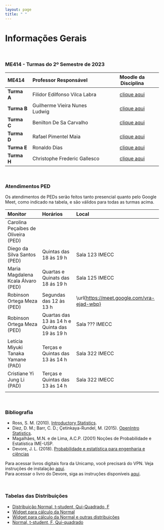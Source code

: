```yaml
---
layout: page
title: " "
---
```


# Informações Gerais

<br/>

### ME414 - Turmas do 2º Semestre de 2023

| ME414        | Professor Responsável        |  Moodle da Disciplina |  
|:-------------|:-----------------------------|:-----------------------------:|
| **Turma A**  | Filidor Edilfonso Vilca Labra|  [clique aqui](https://moodle.ggte.unicamp.br/enrol/index.php?id=17404)    |
| **Turma B**  | Guilherme Vieira Nunes Ludwig|  [clique aqui](https://moodle.ggte.unicamp.br/enrol/index.php?id=17286)    |
| **Turma C**  | Benilton De Sa Carvalho      |  [clique aqui](https://moodle.ggte.unicamp.br/enrol/index.php?id=17204)    |
| **Turma D**  | Rafael Pimentel Maia         |  [clique aqui](https://moodle.ggte.unicamp.br/course/view.php?id=16958)    |
| **Turma E**  | Ronaldo Dias                 |  [clique aqui](https://moodle.ggte.unicamp.br/enrol/index.php?id=17207)    |
| **Turma H**  | Christophe Frederic Gallesco |  [clique aqui](https://moodle.ggte.unicamp.br/enrol/index.php?id=17362)    |


<br />

### Atendimentos PED

Os atendimentos de PEDs serão feitos tanto presencial quanto pelo Google Meet, como indicado na tabela, e são válidos para todas as turmas acima.



| Monitor        | Horários        |  Local | 
|:----------------|:-------------------------------------|:-----------------|
| Carolina Peçaibes de Oliveira (PED) | | |    
| Diego da Silva Santos (PED)         | Quintas das 18 às 19 h | Sala 123 IMECC| 
| Maria Magdalena Kcala Álvaro (PED)  | Quartas e Quinats das 18 ás 19 h | Sala 125 IMECC |
| Robinson Ortega Meza (PED)          | Segundas das 12 às 13 h | \url{https://meet.google.com/vra-ejad-wbp}|   
| Robinson Ortega Meza (PED)          | Quartas das 13 às 14 h e Quinta das 19 às 19 h| Sala ??? IMECC |       
| Letícia Miyuki Tanaka Yamane (PAD)  | Terças e Quintas das 13 às 14 h| Sala 322 IMECC|  
| Cristiane Yi Jung Li (PAD)   | Terças e Quintas das 13 às 14 h| Sala 322 IMECC| 
|   | | |                     


<br />



### Bibliografia

* Ross, S. M. (2010). [Introductory Statistics](http://www.sciencedirect.com/science/book/9780123743886).
* Diez, D. M.; Barr, C. D.; Çetinkaya-Rundel, M. (2015). [OpenIntro Statistics](https://leanpub.com/openintro-statistics).
* Magalhães, M.N. e de Lima, A.C.P. (2001) Noções de Probabilidade e Estatística IME-USP.
* Devore, J. L. (2018). [Probabilidade e estatística para engenharia e ciências](	http://acervus.unicamp.br/index.asp?codigo_sophia=1138563)

Para acessar livros digitais fora da Unicamp, você precisará do VPN. Veja instruções de instalação [aqui](http://www.ccuec.unicamp.br/ccuec/acesso_remoto_vpn). <br />
Para acessar o livro do Devore, siga as instruções disponíveis [aqui](https://www.biblioteca.fea.unicamp.br/sites/biblioteca/files/GuiaDeAcessoAosE-booksCengage.pdf).

<br />

### Tabelas das Distribuições

* [Distribuição Normal, t-student, Qui-Quadrado, F](Tabelas-impressao.pdf)
* [Widget para cálculo da Normal](https://www.wolframalpha.com/widgets/gallery/view.jsp?id=9bd010a31f27d2500aede72eb5852af2)
* [Widget para cálculo da Normal e outras distribuições](https://gallery.shinyapps.io/dist_calc/)
* [Normal, t-student, F, Qui-quadrado](http://www.bertolo.pro.br/FinEst/Estatistica/DistribuicaoProbabilidades2/normal/index.html)
